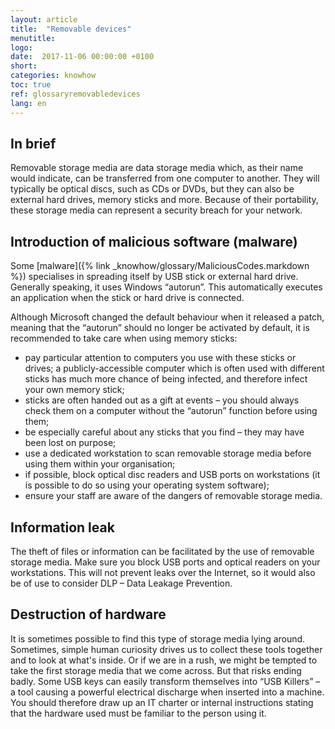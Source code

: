 ```yaml
---
layout: article
title:  "Removable devices"
menutitle:
logo:
date:  2017-11-06 00:00:00 +0100
short:
categories: knowhow
toc: true
ref: glossaryremovabledevices
lang: en
---
```


## In brief
Removable storage media are data storage media which, as their name would indicate, can be transferred from one computer to another. They will typically be optical discs, such as CDs or DVDs, but they can also be external hard drives, memory sticks and more. Because of their portability, these storage media can represent a security breach for your network.

## Introduction of malicious software (malware)
Some [malware]({% link _knowhow/glossary/MaliciousCodes.markdown %}) specialises in spreading itself by USB stick or external hard drive. Generally speaking, it uses Windows “autorun”. This automatically executes an application when the stick or hard drive is connected.

Although Microsoft changed the default behaviour when it released a patch, meaning that the “autorun” should no longer be activated by default, it is recommended to take care when using memory sticks:

* pay particular attention to computers you use with these sticks or drives; a publicly-accessible computer which is often used with different sticks has much more chance of being infected, and therefore infect your own memory stick;
* sticks are often handed out as a gift at events – you should always check them on a computer without the “autorun” function before using them;
* be especially careful about any sticks that you find – they may have been lost on purpose;
* use a dedicated workstation to scan removable storage media before using them within your organisation;
* if possible, block optical disc readers and USB ports on workstations (it is possible to do so using your operating system software);
* ensure your staff are aware of the dangers of removable storage media.

## Information leak
The theft of files or information can be facilitated by the use of removable storage media. Make sure you block USB ports and optical readers on your workstations. This will not prevent leaks over the Internet, so it would also be of use to consider DLP – Data Leakage Prevention.

## Destruction of hardware
It is sometimes possible to find this type of storage media lying around. Sometimes, simple human curiosity drives us to collect these tools together and to look at what's inside. Or if we are in a rush, we might be tempted to take the first storage media that we come across. But that risks ending badly. Some USB keys can easily transform themselves into “USB Killers” – a tool causing a powerful electrical discharge when inserted into a machine. You should therefore draw up an IT charter or internal instructions stating that the hardware used must be familiar to the person using it.
